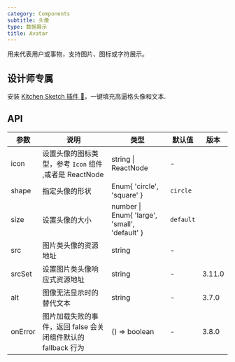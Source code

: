 ```yaml
---
category: Components
subtitle: 头像
type: 数据展示
title: Avatar
---
```


用来代表用户或事物，支持图片、图标或字符展示。

## 设计师专属

安装 [Kitchen Sketch 插件 💎](https://kitchen.alipay.com)，一键填充高逼格头像和文本.

## API

| 参数 | 说明 | 类型 | 默认值 | 版本 |
| --- | --- | --- | --- | --- |
| icon | 设置头像的图标类型，参考 `Icon` 组件 ,或者是 ReactNode | string \| ReactNode | - |  |
| shape | 指定头像的形状 | Enum{ 'circle', 'square' } | `circle` |  |
| size | 设置头像的大小 | number \| Enum{ 'large', 'small', 'default' } | `default` |  |
| src | 图片类头像的资源地址 | string | - |  |
| srcSet | 设置图片类头像响应式资源地址 | string | - | 3.11.0 |
| alt | 图像无法显示时的替代文本 | string | - | 3.7.0 |
| onError | 图片加载失败的事件，返回 false 会关闭组件默认的 fallback 行为 | () => boolean | - | 3.8.0 |
